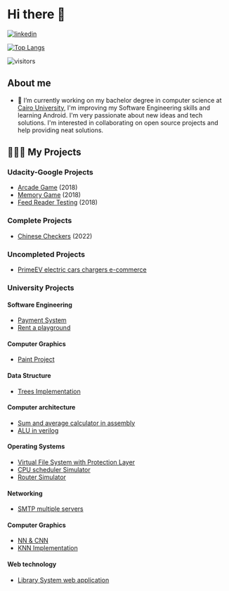 # Hi there 👋
[![linkedin](https://cloud.githubusercontent.com/assets/17016297/18839848/0fc7e74e-83d2-11e6-8c6a-277fc9d6e067.png)][2]


[![Top Langs](https://github-readme-stats.vercel.app/api/top-langs/?username=KarimAboshamia&layout=compact)](https://github.com/KarimAboshamia/github-readme-stats)


 ![visitors](https://visitor-badge.laobi.icu/badge?page_id=KarimAboshamia.KarimAboshamia)

## About me
- 🔭 I’m currently working on my bachelor degree in computer science at [Cairo University][1], I'm improving my Software Engineering skills and learning Android. I'm very passionate about new ideas and tech solutions.
I'm interested in collaborating on open source projects and help providing neat solutions.


[1]:https://cu.edu.eg/Home
[2]:www.linkedin.com/in/karimaboshamia

## 👨🏻‍💻 My Projects
### Udacity-Google Projects

- [Arcade Game](https://github.com/KarimAboshamia/Arcade-Game) (2018)
- [Memory Game](https://github.com/KarimAboshamia/Memory-Game) (2018)
- [Feed Reader Testing](https://github.com/KarimAboshamia/Feed-Reader-Testing) (2018)

### Complete Projects
- [Chinese Checkers](https://github.com/KarimAboshamia/Chinese-Checkers) (2022)

### Uncompleted Projects
- [PrimeEV electric cars chargers e-commerce](https://github.com/KarimAboshamia/primeEVDev)

### University Projects

#### Software Engineering
- [Payment System](https://github.com/KarimAboshamia/Payment-System)
- [Rent a playground](https://github.com/KarimAboshamia/GoFo-FCAI-Project)

#### Computer Graphics
- [Paint Project](https://github.com/Khaled-Waled/PaintProject-Win32)

#### Data Structure
- [Trees Implementation](https://github.com/KarimAboshamia/Tree-Structures-Implementation)

#### Computer architecture
- [Sum and average calculator in assembly](https://github.com/KarimAboshamia/Sum_AVG_Assembly)
- [ALU in verilog](https://github.com/KarimAboshamia/Verilog_ALU)

#### Operating Systems
- [Virtual File System with Protection Layer](https://github.com/KarimAboshamia/Virtual-File-System-with-Protection-Layer)
- [CPU scheduler Simulator](https://github.com/KarimAboshamia/CPU_Scheduler_Simulator)
- [Router Simulator](https://github.com/KarimAboshamia/OSRouter)

#### Networking
- [SMTP multiple servers](https://github.com/KarimAboshamia/SMTP-Multiple-servers-)

#### Computer Graphics
- [NN & CNN](https://github.com/KarimAboshamia/NN-And-CNN)
- [KNN Implementation](https://github.com/KarimAboshamia/KNN)

#### Web technology
- [Library System web application](https://github.com/KarimAboshamia/Library_System-Django-)


